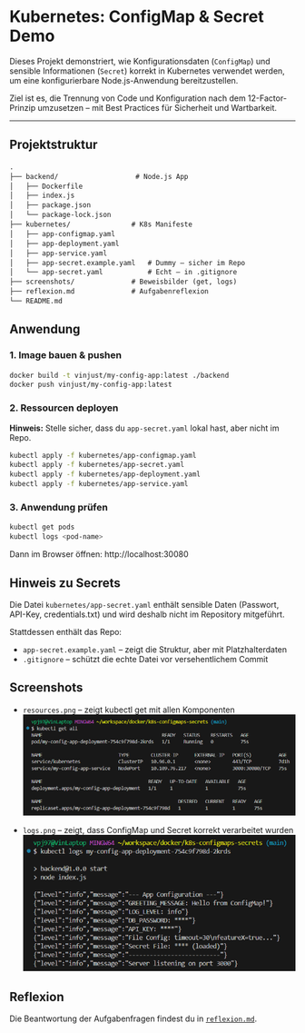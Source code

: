 # Kubernetes: ConfigMap & Secret Demo

Dieses Projekt demonstriert, wie Konfigurationsdaten (`ConfigMap`) und sensible Informationen (`Secret`) korrekt in Kubernetes verwendet werden, um eine konfigurierbare Node.js-Anwendung bereitzustellen.

Ziel ist es, die Trennung von Code und Konfiguration nach dem 12-Factor-Prinzip umzusetzen – mit Best Practices für Sicherheit und Wartbarkeit.

---

## Projektstruktur

```txt
.
├── backend/                   # Node.js App
│   ├── Dockerfile
│   ├── index.js
│   ├── package.json
│   └── package-lock.json
├── kubernetes/               # K8s Manifeste
│   ├── app-configmap.yaml
│   ├── app-deployment.yaml
│   ├── app-service.yaml
│   ├── app-secret.example.yaml   # Dummy – sicher im Repo
│   └── app-secret.yaml           # Echt – in .gitignore
├── screenshots/              # Beweisbilder (get, logs)
├── reflexion.md              # Aufgabenreflexion
└── README.md
```

## Anwendung

### 1. Image bauen & pushen

```bash
docker build -t vinjust/my-config-app:latest ./backend
docker push vinjust/my-config-app:latest
```

### 2. Ressourcen deployen

**Hinweis:** Stelle sicher, dass du `app-secret.yaml` lokal hast, aber nicht im Repo.

```bash
kubectl apply -f kubernetes/app-configmap.yaml
kubectl apply -f kubernetes/app-secret.yaml
kubectl apply -f kubernetes/app-deployment.yaml
kubectl apply -f kubernetes/app-service.yaml
```

### 3. Anwendung prüfen

```bash
kubectl get pods
kubectl logs <pod-name>
```

Dann im Browser öffnen:
http://localhost:30080

## Hinweis zu Secrets

Die Datei `kubernetes/app-secret.yaml` enthält sensible Daten (Passwort, API-Key, credentials.txt) und wird deshalb nicht im Repository mitgeführt.

Stattdessen enthält das Repo:
- `app-secret.example.yaml` – zeigt die Struktur, aber mit Platzhalterdaten
- `.gitignore` – schützt die echte Datei vor versehentlichem Commit

## Screenshots

- `resources.png` – zeigt kubectl get mit allen Komponenten
  ![kubectl get all components](screenshots/resources.png)

- `logs.png` – zeigt, dass ConfigMap und Secret korrekt verarbeitet wurden
  ![Logs showing ConfigMap and Secret processed](screenshots/logs.png)

## Reflexion

Die Beantwortung der Aufgabenfragen findest du in [`reflexion.md`](reflexion.md).
